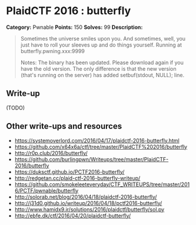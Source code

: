 # PlaidCTF 2016 : butterfly

**Category:** Pwnable
**Points:** 150
**Solves:** 99
**Description:**

> Sometimes the universe smiles upon you. And sometimes, well, you just have to roll your sleeves up and do things yourself. Running at butterfly.pwning.xxx:9999
>
>
> Notes: The binary has been updated. Please download again if you have the old version. The only difference is that the new version (that's running on the server) has added setbuf(stdout, NULL); line.

## Write-up

(TODO)

## Other write-ups and resources

* <https://systemoverlord.com/2016/04/17/plaidctf-2016-butterfly.html>
* <https://github.com/x64x6a/ctf/tree/master/PlaidCTF%202016/butterfly>
* <http://r0p.club/2016/butterfly/>
* <https://github.com/burlingpwn/Writeups/tree/master/PlaidCTF-2016/butterfly>
* <https://duksctf.github.io/PCTF2016-butterfly/>
* <http://redgetan.cc/plaid-ctf-2016-butterfly-writeup/>
* https://github.com/smokeleeteveryday/CTF_WRITEUPS/tree/master/2016/PCTF/pwnable/butterfly
* http://solorab.net/blog/2016/04/18/plaidctf-2016-butterfly/
* http://j31d0.github.io/writeup/2016/04/18/pctf2016-butterfly/
* http://www.hamidx9.ir/solutions/2016/plaidctf/butterfly/sol.py
* http://ebfe.dk/ctf/2016/04/20/plaidctf-butterfly/
